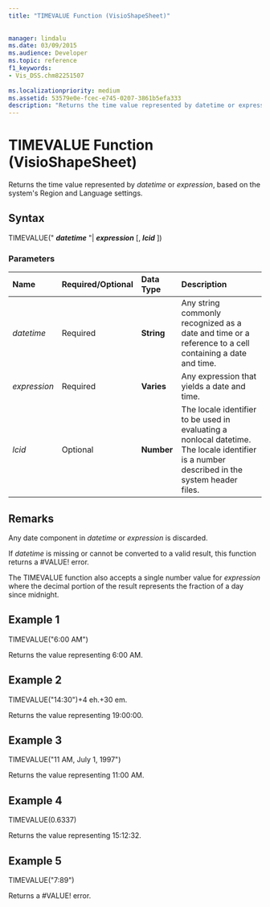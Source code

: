 ```yaml
---
title: "TIMEVALUE Function (VisioShapeSheet)"
 
 
manager: lindalu
ms.date: 03/09/2015
ms.audience: Developer
ms.topic: reference
f1_keywords:
- Vis_DSS.chm82251507
 
ms.localizationpriority: medium
ms.assetid: 53579e0e-fcec-e745-0207-3861b5efa333
description: "Returns the time value represented by datetime or expression, based on the system's Region and Language settings."
---
```


# TIMEVALUE Function (VisioShapeSheet)

Returns the time value represented by  _datetime_ or  _expression_, based on the system's Region and Language settings.
  
## Syntax

TIMEVALUE(" ***datetime*** "| ***expression*** [, ***lcid*** ]) 
  
### Parameters

|**Name**|**Required/Optional**|**Data Type**|**Description**|
|:-----|:-----|:-----|:-----|
| _datetime_ <br/> |Required  <br/> |**String** <br/> | Any string commonly recognized as a date and time or a reference to a cell containing a date and time. |
| _expression_ <br/> |Required  <br/> |**Varies** <br/> | Any expression that yields a date and time. |
| _lcid_ <br/> |Optional  <br/> |**Number** <br/> |The locale identifier to be used in evaluating a nonlocal datetime. The locale identifier is a number described in the system header files. |
   
## Remarks

Any date component in  _datetime_ or  _expression_ is discarded. 
  
If  _datetime_ is missing or cannot be converted to a valid result, this function returns a #VALUE! error. 
  
The TIMEVALUE function also accepts a single number value for  _expression_ where the decimal portion of the result represents the fraction of a day since midnight. 
  
## Example 1

TIMEVALUE("6:00 AM")
  
Returns the value representing 6:00 AM.
  
## Example 2

TIMEVALUE("14:30")+4 eh.+30 em.
  
Returns the value representing 19:00:00.
  
## Example 3

TIMEVALUE("11 AM, July 1, 1997")
  
Returns the value representing 11:00 AM.
  
## Example 4

TIMEVALUE(0.6337)
  
Returns the value representing 15:12:32.
  
## Example 5

TIMEVALUE("7:89")
  
Returns a #VALUE! error.
  

